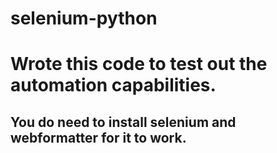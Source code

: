 # selenium-python
# Wrote this code to test out the automation capabilities. 
## You do need to install selenium and webformatter for it to work. 
